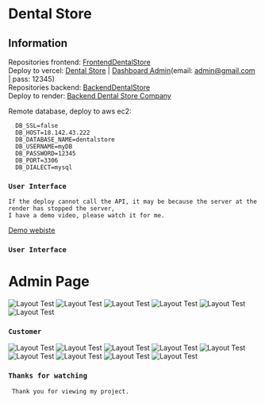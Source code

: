 # Dental Store
## Information
  Repositories frontend: <a href="https://github.com/minnku17/FrontendDentalStore" target="_blank">FrontendDentalStore</a> </br>
  Deploy to vercel: <a href="https://frontend-dental-store.vercel.app/" target="_blank">Dental Store</a><span> | </span><a href="https://frontend-dental-store.vercel.app/login-admin" target="_blank">Dashboard Admin</a><span>(email: admin@gmail.com | pass: 12345)</span></br>
  Repositories backend: <a href="https://github.com/minnku17/BackendDentalStore" target="_blank">BackendDentalStore</a> </br>
  Deploy to render: <a href="https://dental-store-be.onrender.com" target="_blank">Backend Dental Store Company</a></br>
  
  Remote database, deploy to aws ec2:
  ```
    DB_SSL=false
    DB_HOST=18.142.43.222
    DB_DATABASE_NAME=dentalstore
    DB_USERNAME=myDB
    DB_PASSWORD=12345
    DB_PORT=3306
    DB_DIALECT=mysql
  ```
### `User Interface`
  ```
  If the deploy cannot call the API, it may be because the server at the render has stopped the server, 
  I have a demo video, please watch it for me.
  ```
  <a href="https://drive.google.com/file/d/1kywr2jppIMh5RxDx6XQCQZHbiOuDAMMJ/view?usp=sharing" target="_blank">Demo webiste</a>
### `User Interface`
# Admin Page
 <img src="images/admin1.png" alt="Layout Test" />
 <img src="images/admin2.png" alt="Layout Test" />
 <img src="images/banner.png" alt="Layout Test" />
 <img src="images/admin3.png" alt="Layout Test" />
 <img src="images/admin4.png" alt="Layout Test" />
 <img src="images/admin5.png" alt="Layout Test" />
 
### `Customer`

 <img src="images/customer1.png" alt="Layout Test" />
 <img src="images/customer2.png" alt="Layout Test" />
 <img src="images/customer3.png" alt="Layout Test" />
 <img src="images/filter.png" alt="Layout Test" />
 <img src="images/product.png" alt="Layout Test" />
 <img src="images/product2.png" alt="Layout Test" />
 <img src="images/product3.png" alt="Layout Test" />
 <img src="images/checkout.png" alt="Layout Test" />
 <img src="images/history.png" alt="Layout Test" />

 
 ### `Thanks for watching`
 ```
  Thank you for viewing my project.
 ```



